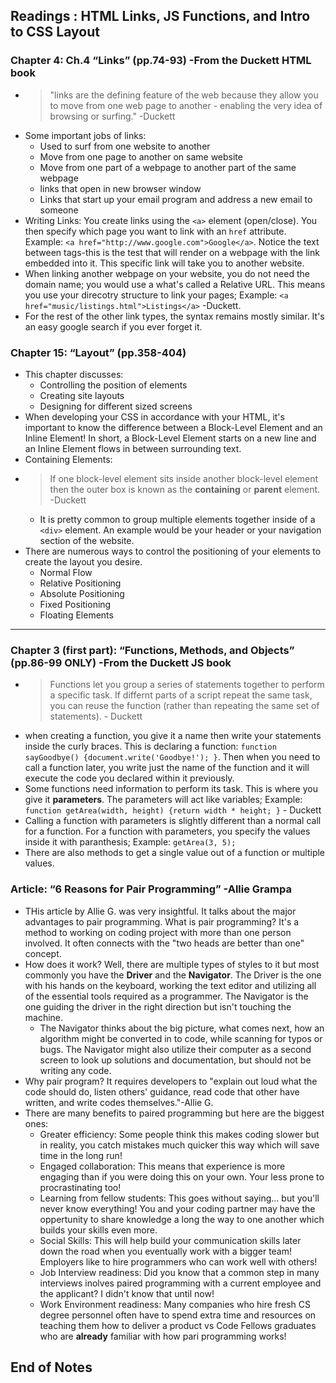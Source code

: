 ## Readings : HTML Links, JS Functions, and Intro to CSS Layout

### Chapter 4: Ch.4 “Links” (pp.74-93) -From the Duckett HTML book
- > "links are the defining feature of the web because they allow you to move from one web page to another - enabling the very idea of browsing or surfing." -Duckett
- Some important jobs of links:
  * Used to surf from one website to another
  * Move from one page to another on same website
  * Move from one part of a webpage to another part of the same webpage
  * links that open in new browser window
  * Links that start up your email program and address a new email to someone
- Writing Links: You create links using the `<a>` element (open/close). You then specify which page you want to link with an `href` attribute. Example: `<a href="http://www.google.com">Google</a>`. Notice the text between tags-this is the test that will render on a webpage with the link embedded into it. This specific link will take you to another website.
- When linking another webpage on your website, you do not need the domain name; you would use a what's called a Relative URL. This means you use your direcotry structure to link your pages; Example: `<a href="music/listings.html">Listings</a>` -Duckett.
- For the rest of the other link types, the syntax remains mostly similar. It's an easy google search if you ever forget it.

### Chapter 15: “Layout” (pp.358-404)
- This chapter discusses:
  * Controlling the position of elements
  * Creating site layouts
  * Designing for different sized screens
- When developing your CSS in accordance with your HTML, it's important to know the difference between a Block-Level Element and an Inline Element! In short, a Block-Level Element starts on a new line and an Inline Element flows in between surrounding text.
- Containing Elements: 
- > If one block-level element sits inside another block-level element then the outer box is known as the **containing** or **parent** element. -Duckett
  * It is pretty common to group multiple elements together inside of a `<div>` element. An example would be your header or your navigation section of the website.
- There are numerous ways to control the positioning of your elements to create the layout you desire.
  * Normal Flow
  * Relative Positioning
  * Absolute Positioning
  * Fixed Positioning
  * Floating Elements

*** 

### Chapter 3 (first part): “Functions, Methods, and Objects” (pp.86-99 ONLY) -From the Duckett JS book
- > Functions let you group a series of statements together to perform a specific task. If differnt parts of a script repeat the same task, you can reuse the function (rather than repeating the same set of statements). - Duckett
- when creating a function, you give it a name then write your statements inside the curly braces. This is declaring a function: `function sayGoodbye() {document.write('Goodbye!'); }`. Then when you need to call a function later, you write just the name of the function and it will execute the code you declared within it previously.
- Some functions need information to perform its task. This is where you give it **parameters**. The parameters will act like variables; Example: `function getArea(width, height) {return width * height; }` - Duckett
- Calling a function with parameters is slightly different than a normal call for a function. For a function with parameters, you specify the values inside it with paranthesis; Example: `getArea(3, 5);`
- There are also methods to get a single value out of a function or multiple values.

### Article: “6 Reasons for Pair Programming” -Allie Grampa
- THis article by Allie G. was very insightful. It talks about the major advantages to pair programming. What is pair programming? It's a method to working on coding project with more than one person involved. It often connects with the "two heads are better than one" concept.
- How does it work? Well, there are multiple types of styles to it but most commonly you have the **Driver** and the **Navigator**. The Driver is the one with his hands on the keyboard, working the text editor and utilizing all of the essential tools required as a programmer. The Navigator is the one guiding the driver in the right direction but isn't touching the machine.
  * The Navigator thinks about the big picture, what comes next, how an algorithm might be converted in to code, while scanning for typos or bugs. The Navigator might also utilize their computer as a second screen to look up solutions and documentation, but should not be writing any code.
- Why pair program? It requires developers to "explain out loud what the code should do, listen others' guidance, read code that other have written, and write codes themselves."-Allie G.
- There are many benefits to paired programming but here are the biggest ones:
  * Greater efficiency: Some people think this makes coding slower but in reality, you catch mistakes much quicker this way which will save time in the long run!
  * Engaged collaboration: This means that experience is more engaging than if you were doing this on your own. Your less prone to procrastinating too!
  * Learning from fellow students: This goes without saying... but you'll never know everything! You and your coding partner may have the oppertunity to share knowledge a long the way to one another which builds your skills even more.
  * Social Skills: This will help build your communication skills later down the road when you eventually work with a bigger team! Employers like to hire programmers who can work well with others!
  * Job Interview readiness: Did you know that a common step in many interviews inolves paired programming with a current employee and the applicant? I didn't know that until now!
  * Work Environment readiness: Many companies who hire fresh CS degree personnel often have to spend extra time and resources on teaching them how to deliver a product vs Code Fellows graduates who are **already** familiar with how pari programming works!
 
 ## End of Notes
